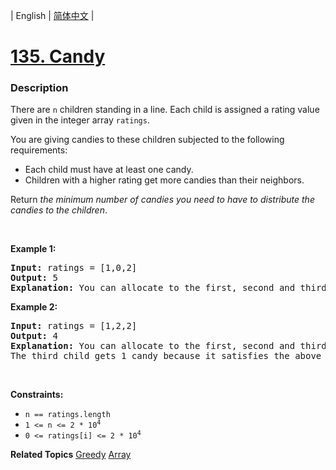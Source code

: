 | English | [简体中文](README.md) |

# [135. Candy](https://leetcode.cn/problems/candy)
 ### Description
<p>There are <code>n</code> children standing in a line. Each child is assigned a rating value given in the integer array <code>ratings</code>.</p>

<p>You are giving candies to these children subjected to the following requirements:</p>

<ul>
	<li>Each child must have at least one candy.</li>
	<li>Children with a higher rating get more candies than their neighbors.</li>
</ul>

<p>Return <em>the minimum number of candies you need to have to distribute the candies to the children</em>.</p>

<p>&nbsp;</p>
<p><strong class="example">Example 1:</strong></p>

<pre>
<strong>Input:</strong> ratings = [1,0,2]
<strong>Output:</strong> 5
<strong>Explanation:</strong> You can allocate to the first, second and third child with 2, 1, 2 candies respectively.
</pre>

<p><strong class="example">Example 2:</strong></p>

<pre>
<strong>Input:</strong> ratings = [1,2,2]
<strong>Output:</strong> 4
<strong>Explanation:</strong> You can allocate to the first, second and third child with 1, 2, 1 candies respectively.
The third child gets 1 candy because it satisfies the above two conditions.
</pre>

<p>&nbsp;</p>
<p><strong>Constraints:</strong></p>

<ul>
	<li><code>n == ratings.length</code></li>
	<li><code>1 &lt;= n &lt;= 2 * 10<sup>4</sup></code></li>
	<li><code>0 &lt;= ratings[i] &lt;= 2 * 10<sup>4</sup></code></li>
</ul>

**Related Topics**  [Greedy](https://leetcode.cn/tag/greedy) [Array](https://leetcode.cn/tag/array) 